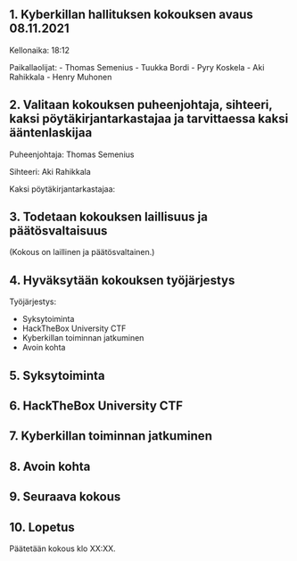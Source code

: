 ## 1. Kyberkillan hallituksen kokouksen avaus 08.11.2021

Kellonaika: 18:12

Paikallaolijat: 
               - Thomas Semenius
               - Tuukka Bordi
               - Pyry Koskela
               - Aki Rahikkala
               - Henry Muhonen
                
## 2. Valitaan kokouksen puheenjohtaja, sihteeri, kaksi pöytäkirjantarkastajaa ja tarvittaessa kaksi ääntenlaskijaa

Puheenjohtaja: Thomas Semenius

Sihteeri: Aki Rahikkala

Kaksi pöytäkirjantarkastajaa:  



## 3. Todetaan kokouksen laillisuus ja päätösvaltaisuus

(Kokous on laillinen ja päätösvaltainen.)


## 4. Hyväksytään kokouksen työjärjestys

Työjärjestys:  

- Syksytoiminta
- HackTheBox University CTF 
- Kyberkillan toiminnan jatkuminen
- Avoin kohta



## 5. Syksytoiminta



## 6. HackTheBox University CTF



## 7. Kyberkillan toiminnan jatkuminen



## 8. Avoin kohta




## 9. Seuraava kokous



## 10. Lopetus

Päätetään kokous klo XX:XX.
